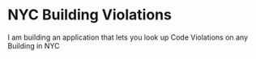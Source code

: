 # NYC Building Violations

I am building an application that lets you look up Code Violations on any Building in NYC
